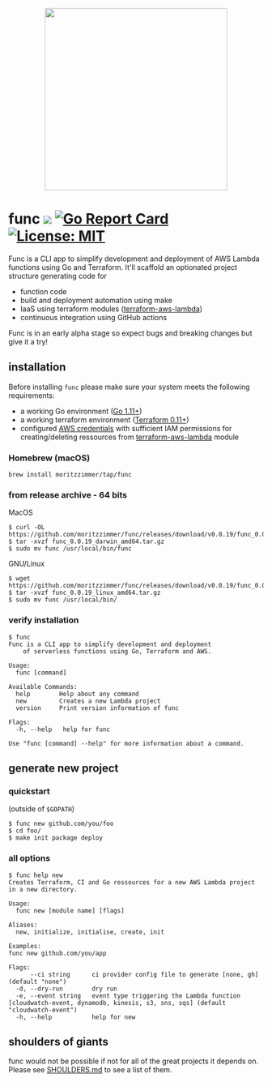 <p align="center"><img src="https://github.com/moritzzimmer/func/blob/master/logo.png" width="360"></p>

# func ![](https://github.com/moritzzimmer/func/workflows/ci/badge.svg) [![Go Report Card](https://goreportcard.com/badge/github.com/moritzzimmer/func)](https://goreportcard.com/badge/github.com/moritzzimmer/func) [![License: MIT](https://img.shields.io/badge/License-MIT-yellow.svg)](https://opensource.org/licenses/MIT)

Func is a CLI app to simplify development and deployment of AWS Lambda functions using Go and Terraform. It'll scaffold an optionated project structure generating code for

- function code
- build and deployment automation using make
- IaaS using terraform modules ([terraform-aws-lambda](https://github.com/moritzzimmer/terraform-aws-lambda))
- continuous integration using GitHub actions

Func is in an early alpha stage so expect bugs and breaking changes but give it a try!

## installation

Before installing `func` please make sure your system meets the following requirements:

- a working Go environment ([Go 1.11+](https://golang.org/))
- a working terraform environment ([Terraform 0.11+](https://www.terraform.io/downloads.html))
- configured [AWS credentials](https://docs.aws.amazon.com/cli/latest/userguide/cli-chap-getting-started.html) with sufficient IAM permissions for creating/deleting ressources from [terraform-aws-lambda](https://github.com/moritzzimmer/terraform-aws-lambda) module

### Homebrew (macOS)

```
brew install moritzzimmer/tap/func
```

### from release archive - 64 bits

MacOS

```
$ curl -OL https://github.com/moritzzimmer/func/releases/download/v0.0.19/func_0.0.19_darwin_amd64.tar.gz
$ tar -xvzf func_0.0.19_darwin_amd64.tar.gz
$ sudo mv func /usr/local/bin/func
```

GNU/Linux

```
$ wget https://github.com/moritzzimmer/func/releases/download/v0.0.19/func_0.0.19_linux_amd64.tar.gz
$ tar -xvzf func_0.0.19_linux_amd64.tar.gz
$ sudo mv func /usr/local/bin/
```

### verify installation

```
$ func
Func is a CLI app to simplify development and deployment
	of serverless functions using Go, Terraform and AWS.

Usage:
  func [command]

Available Commands:
  help        Help about any command
  new         Creates a new Lambda project
  version     Print version information of func

Flags:
  -h, --help   help for func

Use "func [command] --help" for more information about a command.
```

## generate new project

### quickstart

(outside of `$GOPATH`)

```
$ func new github.com/you/foo
$ cd foo/
$ make init package deploy
```

### all options

```
$ func help new
Creates Terraform, CI and Go ressources for a new AWS Lambda project
in a new directory.

Usage:
  func new [module name] [flags]

Aliases:
  new, initialize, initialise, create, init

Examples:
func new github.com/you/app

Flags:
      --ci string      ci provider config file to generate [none, gh] (default "none")
  -d, --dry-run        dry run
  -e, --event string   event type triggering the Lambda function [cloudwatch-event, dynamodb, kinesis, s3, sns, sqs] (default "cloudwatch-event")
  -h, --help           help for new
```

## shoulders of giants

func would not be possible if not for all of the great projects it depends on. Please see [SHOULDERS.md](SHOULDERS.md) to see a list of them.
